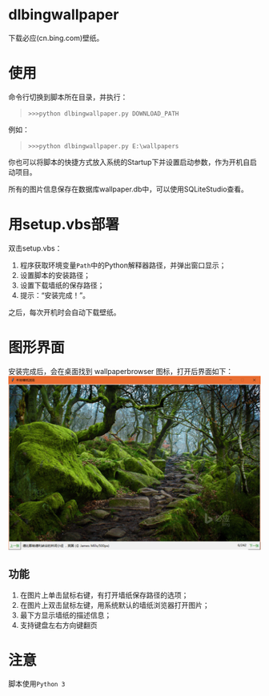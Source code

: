 # dlbingwallpaper
下载必应(cn.bing.com)壁纸。

# 使用
命令行切换到脚本所在目录，并执行：

>`>>>python dlbingwallpaper.py DOWNLOAD_PATH`

例如：

>`>>>python dlbingwallpaper.py E:\wallpapers`

你也可以将脚本的快捷方式放入系统的Startup下并设置启动参数，作为开机自启动项目。

所有的图片信息保存在数据库wallpaper.db中，可以使用SQLiteStudio查看。

# 用setup.vbs部署
双击setup.vbs：
1. 程序获取环境变量`Path`中的Python解释器路径，并弹出窗口显示；
2. 设置脚本的安装路径；
3. 设置下载墙纸的保存路径；
4. 提示：“安装完成！”。

之后，每次开机时会自动下载壁纸。

# 图形界面
安装完成后，会在桌面找到 wallpaperbrowser 图标，打开后界面如下：
![](res/browser.jpg)

## 功能
1. 在图片上单击鼠标右键，有打开墙纸保存路径的选项；
2. 在图片上双击鼠标左键，用系统默认的墙纸浏览器打开图片；
3. 最下方显示墙纸的描述信息；
4. 支持键盘左右方向键翻页

# 注意
脚本使用`Python 3`